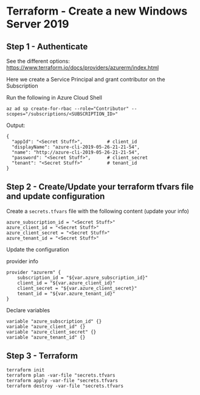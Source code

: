 # Terraform - Create a new Windows Server 2019

## Step 1 - Authenticate

See the different options: https://www.terraform.io/docs/providers/azurerm/index.html

Here we create a Service Principal and grant contributor on the Subscription

Run the following in Azure Cloud Shell

```text
az ad sp create-for-rbac --role="Contributor" --scopes="/subscriptions/<SUBSCRIPTION_ID>"
```

Output:

```text
{
  "appId": "<Secret Stuff>",         # client_id
  "displayName": "azure-cli-2019-05-26-21-21-54",
  "name": "http://azure-cli-2019-05-26-21-21-54",
  "password": "<Secret Stuff>",      # client_secret
  "tenant": "<Secret Stuff>"         # tenant_id
}
```

## Step 2 - Create/Update your terraform tfvars file and update configuration

Create a `secrets.tfvars` file with the following content (update your info)

```text
azure_subscription_id = "<Secret Stuff>"
azure_client_id = "<Secret Stuff>"
azure_client_secret = "<Secret Stuff>"
azure_tenant_id = "<Secret Stuff>"
```

Update the configuration

provider info

```text
provider "azurerm" {
    subscription_id = "${var.azure_subscription_id}"
    client_id = "${var.azure_client_id}"
    client_secret = "${var.azure_client_secret}"
    tenant_id = "${var.azure_tenant_id}"
}
```

Declare variables

```text
variable "azure_subscription_id" {}
variable "azure_client_id" {}
variable "azure_client_secret" {}
variable "azure_tenant_id" {}
```

## Step 3 - Terraform

```text
terraform init
terraform plan -var-file "secrets.tfvars
terraform apply -var-file "secrets.tfvars
terraform destroy -var-file "secrets.tfvars
```